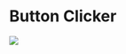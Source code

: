 # Button Clicker

![](https://github.com/lisabroadhead/dojo/blob/main/JS/buttonClicker/buttonClicker.png)
